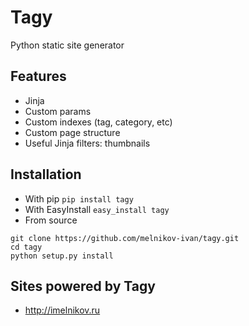 Tagy
====

Python static site generator

Features
--------

* Jinja
* Custom params
* Custom indexes (tag, category, etc)
* Custom page structure
* Useful Jinja filters: thumbnails 

Installation
------------

* With pip ```pip install tagy```
* With EasyInstall ```easy_install tagy```
* From source 
```
git clone https://github.com/melnikov-ivan/tagy.git
cd tagy
python setup.py install
```

Sites powered by Tagy
---------------------
 * http://imelnikov.ru
